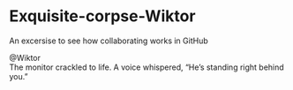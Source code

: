 # Exquisite-corpse-Wiktor

An excersise to see how collaborating works in GitHub


@Wiktor <br>
The monitor crackled to life.
A voice whispered, “He’s standing right behind you.”
